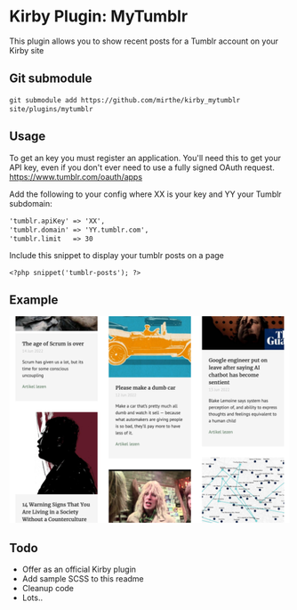 # Kirby Plugin: MyTumblr

This plugin allows you to show recent posts for a Tumblr account on your Kirby site

## Git submodule

```
git submodule add https://github.com/mirthe/kirby_mytumblr site/plugins/mytumblr
```

## Usage

To get an key you must register an application.
You'll need this to get your API key, even if you don't ever need to use a fully signed OAuth request.
https://www.tumblr.com/oauth/apps

Add the following to your config where XX is your key and YY your Tumblr subdomain:

    'tumblr.apiKey' => 'XX',
    'tumblr.domain' => 'YY.tumblr.com',
    'tumblr.limit   => 30

Include this snippet to display your tumblr posts on a page

    <?php snippet('tumblr-posts'); ?>

## Example 

<img src="example.png" alt="Example">

## Todo

- Offer as an official Kirby plugin
- Add sample SCSS to this readme
- Cleanup code
- Lots..
